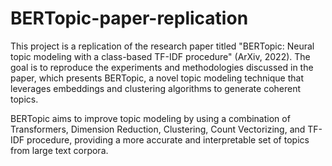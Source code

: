 # BERTopic-paper-replication

This project is a replication of the research paper titled "BERTopic: Neural topic modeling with a class-based TF-IDF procedure" (ArXiv, 2022). The goal is to reproduce the experiments and methodologies discussed in the paper, which presents BERTopic, a novel topic modeling technique that leverages embeddings and clustering algorithms to generate coherent topics.

BERTopic aims to improve topic modeling by using a combination of Transformers, Dimension Reduction, Clustering, Count Vectorizing, and TF-IDF procedure, providing a more accurate and interpretable set of topics from large text corpora.
